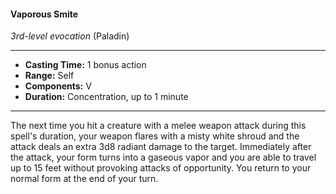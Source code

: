 #### Vaporous Smite 
*3rd-level evocation* (Paladin)
___
- **Casting Time:** 1 bonus action
- **Range:** Self
- **Components:** V
- **Duration:** Concentration, up to 1 minute
---
The next time you hit a creature with a melee weapon attack during this spell's duration, your weapon flares with a misty white shroud and the attack deals an extra 3d8 radiant damage to the target. Immediately after the attack, your form turns into a gaseous vapor and you are able to travel up to 15 feet without provoking attacks of opportunity. You return to your normal form at the end of your turn.
